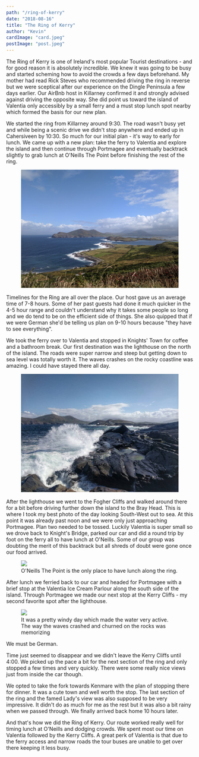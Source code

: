 ```yaml
---
path: "/ring-of-kerry"
date: "2018-08-16"
title: "The Ring of Kerry"
author: "Kevin"
cardImage: "card.jpeg"
postImage: "post.jpeg"
---
```


The Ring of Kerry is one of Ireland's most popular Tourist destinations - and for good reason it is absolutely incredible. We knew it was going to be busy and started scheming how to avoid the crowds a few days beforehand. My mother had read Rick Steves who recommended driving the ring in reverse but we were sceptical after our experience on the Dingle Peninsula a few days earlier. Our AirBnb host in Killarney confirmed it and strongly advised against driving the opposite way. She did point us toward the island of Valentia only accessibly by a small ferry and a must stop lunch spot nearby which formed the basis for our new plan.

We started the ring from Killarney around 9:30. The road wasn't busy yet and while being a scenic drive we didn't stop anywhere and ended up in Cahersiveen by 10:30. So much for our initial plan - it's way to early for lunch. We came up with a new plan: take the ferry to Valentia and explore the island and then continue through Portmagee and eventually backtrack slightly to grab lunch at O'Neills The Point before finishing the rest of the ring.

<figure>
  <img src="valentia.jpg"/>
</figure>

Timelines for the Ring are all over the place. Our host gave us an average time of 7-8 hours. Some of her past guests had done it much quicker in the 4-5 hour range and couldn't understand why it takes some people so long and we do tend to be on the efficient side of things. She also quipped that if we were German she'd be telling us plan on 9-10 hours because "they have to see everything".

We took the ferry over to Valentia and stopped in Knights' Town for coffee and a bathroom break. Our first destination was the lighthouse on the north of the island. The roads were super narrow and steep but getting down to sea level was totally worth it. The waves crashes on the rocky coastline was amazing. I could have stayed there all day.

<figure>
  <img src="waves.jpg"/>
</figure>

After the lighthouse we went to the Fogher Cliffs and walked around there for a bit before driving further down the island to the Bray Head. This is where I took my best photo of the day looking South-West out to sea. At this point it was already past noon and we were only just approaching Portmagee. Plan two needed to be tossed. Luckily Valentia is super small so we drove back to Knight's Bridge, parked our car and did a round trip by foot on the ferry all to have lunch at O'Neills. Some of our group was doubting the merit of this backtrack but all shreds of doubt were gone once our food arrived.

<figure>
  <img src="oneills.jpeg"/>
  <figcaption>O'Neills The Point is the only place to have lunch along the ring.</figcaption>
</figure>

After lunch we ferried back to our car and headed for Portmagee with a brief stop at the Valentia Ice Cream Parlour along the south side of the island. Through Portmagee we made our next stop at the Kerry Cliffs - my second favorite spot after the lighthouse.

<figure>
  <img src="cliff_water.jpeg"/>
  <figcaption>It was a pretty windy day which made the water very active. The way the waves crashed and churned on the rocks was memorizing</figcaption>
</figure>

<two-column>
  <quote>We must be German.</quote>
  <p>Time just seemed to disappear and we didn't leave the Kerry Cliffs until 4:00. We picked up the pace a bit for the next section of the ring and only stopped a few times and very quickly. There were some really nice views just from inside the car though.</p>
</two-column>

We opted to take the fork towards Kenmare with the plan of stopping there for dinner. It was a cute town and well worth the stop. The last section of the ring and the famed Lady's view was also supposed to be very impressive. It didn't do as much for me as the rest but it was also a bit rainy when we passed through. We finally arrived back home 10 hours later.

And that's how we did the Ring of Kerry. Our route worked really well for timing lunch at O'Neills and dodging crowds. We spent most our time on Valentia followed by the Kerry Cliffs. A great perk of Valentia is that due to the ferry access and narrow roads the tour buses are unable to get over there keeping it less busy.  
